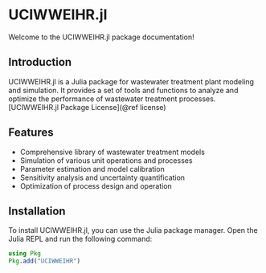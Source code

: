 # UCIWWEIHR.jl

Welcome to the UCIWWEIHR.jl package documentation!

## Introduction

UCIWWEIHR.jl is a Julia package for wastewater treatment plant modeling and simulation. It provides a set of tools and functions to analyze and optimize the performance of wastewater treatment processes. [UCIWWEIHR.jl Package License](@ref license)

## Features

- Comprehensive library of wastewater treatment models
- Simulation of various unit operations and processes
- Parameter estimation and model calibration
- Sensitivity analysis and uncertainty quantification
- Optimization of process design and operation

## Installation

To install UCIWWEIHR.jl, you can use the Julia package manager. Open the Julia REPL and run the following command:

```julia
using Pkg
Pkg.add("UCIWWEIHR")
```